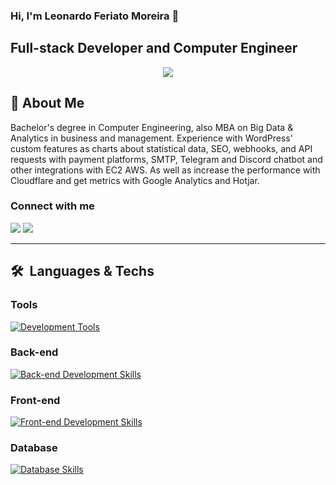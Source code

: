 ### Hi, I'm Leonardo Feriato Moreira 👋

## Full-stack Developer and Computer Engineer

<p align="center">
    <img src="https://github-profile-trophy.vercel.app/?username=LeonardoFeriato&theme=matrix&bg_color=0d1117&row=2&no-bg=true&column=3&color=fff&margin-w=15&margin-h=15" />
</p>

## 💬&nbsp;About Me

Bachelor's degree in Computer Engineering, also MBA on Big Data & Analytics in business and management.
Experience with WordPress' custom features as charts about statistical data, SEO, webhooks, and API requests with payment platforms, SMTP, Telegram and Discord chatbot and other integrations with EC2 AWS.
As well as increase the performance with Cloudflare and get metrics with Google Analytics and Hotjar.

### Connect with me

<a href="https://www.linkedin.com/in/feriato/" target="_blank"><img src="https://img.shields.io/badge/-LinkedIn-%230077B5?style=for-the-badge&logo=linkedin&logoColor=white" target="_blank"></a>
<a href = "mailto:lmferiato@gmail.com"><img src="https://img.shields.io/badge/-Gmail-%23333?style=for-the-badge&logo=gmail&logoColor=white" target="_blank"></a>

---

## 🛠 &nbsp;Languages & Techs

### Tools

[![Development Tools](https://skillicons.dev/icons?i=git,postman,windows,vscode,npm)](https://github.com/LeonardoFeriato)

### Back-end

[![Back-end Development Skills](https://skillicons.dev/icons?i=wordpress,nodejs,java,php,typescript)](https://github.com/LeonardoFeriato)

### Front-end

[![Front-end Development Skills](https://skillicons.dev/icons?i=html,css,js,react,vite,tailwind,jquery,bootstrap,sass)](https://github.com/LeonardoFeriato)

### Database

[![Database Skills](https://skillicons.dev/icons?i=mysql,firebase)](https://github.com/LeonardoFeriato)
